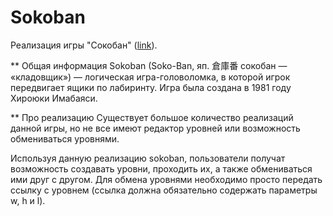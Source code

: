 # Sokoban
Реализация игры "Сокобан" ([link](http://sokoban.ml)).

** Общая информация
Sokoban (Soko-Ban, яп. 倉庫番 сокобан — «кладовщик») — логическая игра-головоломка, в которой игрок передвигает ящики по лабиринту. Игра была создана в 1981 году Хироюки Имабаяси.

** Про реализацию
Существует большое количество реализаций данной игры, но не все имеют редактор уровней или возможность обмениваться уровнями.

Используя данную реализацию sokoban, пользователи получат возможность создавать уровни, проходить их, а также обмениваться ими друг с другом. Для обмена уровнями необходимо просто передать ссылку с уровнем (ссылка должна обязательно содержать параметры w, h и l).